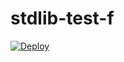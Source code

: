# stdlib-test-f

[![Deploy](https://steve.lib.id/codexyz@dev/static/deploy_to_stdlib.svg/)](https://steve.lib.id/codexyz@dev/)

